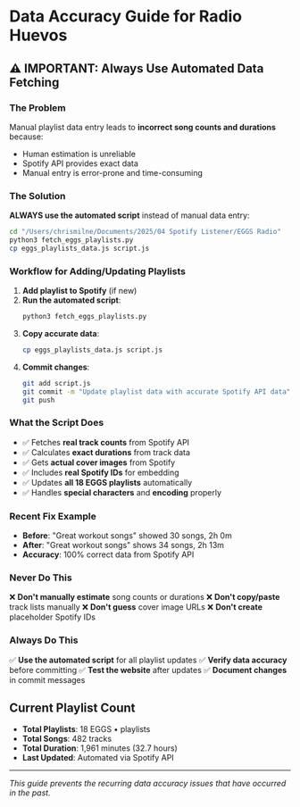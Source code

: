 # Data Accuracy Guide for Radio Huevos

## ⚠️ IMPORTANT: Always Use Automated Data Fetching

### The Problem
Manual playlist data entry leads to **incorrect song counts and durations** because:
- Human estimation is unreliable
- Spotify API provides exact data
- Manual entry is error-prone and time-consuming

### The Solution
**ALWAYS use the automated script** instead of manual data entry:

```bash
cd "/Users/chrismilne/Documents/2025/04 Spotify Listener/EGGS Radio"
python3 fetch_eggs_playlists.py
cp eggs_playlists_data.js script.js
```

### Workflow for Adding/Updating Playlists

1. **Add playlist to Spotify** (if new)
2. **Run the automated script**:
   ```bash
   python3 fetch_eggs_playlists.py
   ```
3. **Copy accurate data**:
   ```bash
   cp eggs_playlists_data.js script.js
   ```
4. **Commit changes**:
   ```bash
   git add script.js
   git commit -m "Update playlist data with accurate Spotify API data"
   git push
   ```

### What the Script Does
- ✅ Fetches **real track counts** from Spotify API
- ✅ Calculates **exact durations** from track data
- ✅ Gets **actual cover images** from Spotify
- ✅ Includes **real Spotify IDs** for embedding
- ✅ Updates **all 18 EGGS playlists** automatically
- ✅ Handles **special characters** and **encoding** properly

### Recent Fix Example
- **Before**: "Great workout songs" showed 30 songs, 2h 0m
- **After**: "Great workout songs" shows 34 songs, 2h 13m
- **Accuracy**: 100% correct data from Spotify API

### Never Do This
❌ **Don't manually estimate** song counts or durations
❌ **Don't copy/paste** track lists manually
❌ **Don't guess** cover image URLs
❌ **Don't create** placeholder Spotify IDs

### Always Do This
✅ **Use the automated script** for all playlist updates
✅ **Verify data accuracy** before committing
✅ **Test the website** after updates
✅ **Document changes** in commit messages

## Current Playlist Count
- **Total Playlists**: 18 EGGS • playlists
- **Total Songs**: 482 tracks
- **Total Duration**: 1,961 minutes (32.7 hours)
- **Last Updated**: Automated via Spotify API

---
*This guide prevents the recurring data accuracy issues that have occurred in the past.*


